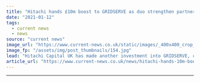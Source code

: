 ```yaml
---
title: "Hitachi hands £10m boost to GRIDSERVE as duo strengthen partnership"
date: "2021-01-12"
tags: 
  - current news
  - news
source: "current news"
image_url: "https://www.current-news.co.uk/static/images/_400x400_crop_center-center/Braintree-Electric-Forecourt-1-credit-GRIDSERVE.jpg"
image_fp: "/assets/img/post_thumbnails/154.jpg"
lead: "​Hitachi Capital UK has made another investment into GRIDSERVE, cementing the partnership between the two."
article_url: "https://www.current-news.co.uk/news/hitachi-hands-10m-boost-to-gridserve-as-duo-strengthen-partnership?utm_source=rss-feeds&utm_medium=rss&utm_campaign=rss"
---
```


---
